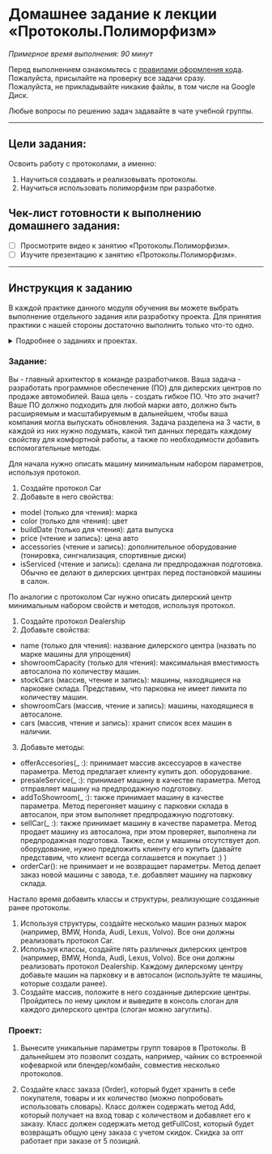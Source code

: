 # Домашнее задание к лекции «Протоколы.Полиморфизм»

_Примерное время выполнения: 90 минут_

Перед выполнением ознакомьтесь с [правилами оформления кода](https://github.com/netology-code/bios-2-homeworks/blob/master/swift-code-syle-guide.md).  
Пожалуйста, присылайте на проверку все задачи сразу.  
Пожалуйста, не прикладывайте никакие файлы, в том числе на Google Диск.  

Любые вопросы по решению задач задавайте в чате учебной группы.

_______
## Цели задания:

Освоить работу с протоколами, а именно:
1. Научиться создавать и реализовывать протоколы.
2. Научиться использовать полиморфизм при разработке.

## Чек-лист готовности к выполнению домашнего задания:

- [ ] Просмотрите видео к занятию «Протоколы.Полиморфизм».
- [ ] Изучите презентацию к занятию «Протоколы.Полиморфизм».

----------------------

## Инструкция к заданию
В каждой практике данного модуля обучения вы можете выбрать выполнение отдельного задания или разработку проекта.
Для принятия практики с нашей стороны достаточно выполнить только что-то одно.
<details>
    <summary>Подробнее о заданиях и проектах.</summary>
1. Проект - В рамках данного модуля мы предлагаем разработать проект. 
Каждая следующая практика в рамках проекта будет базироваться на выполненной практике к предыдущему занятию и закреплять новые знания.
По итогам вы получите полностью разработанный вами относительно крупный индивидуальный проект.

2. Задание - Это полностью отдельная практика для закрепления информации с занятия.
При выборе этого формата вы не потеряете никакой информации с курса.
Если у вас немного времени на обучение, мы рекомендуем выбрать данный тип практики.

Вы можете перейти на задания, если не справляетесь с отдельными темами по проекту, в любой момент.
Вы можете начать разработку проекта в любой момент, однако при этом вы должны будете выполнить и предыдущие практики по проекту.
</details>

### Задание:

Вы - главный архитектор в команде разработчиков. Ваша задача - разработать программное обеспечение (ПО) для дилерских центров по продаже автомобилей. Ваша цель - создать гибкое ПО. Что это значит? Ваше ПО должно подходить для любой марки авто, должно быть расширяемым и масштабируемым в дальнейшем, чтобы ваша компания могла выпускать обновления.
Задача разделена на 3 части, в каждой из них нужно подумать, какой тип данных передать каждому свойству для комфортной работы, а также по необходимости добавить вспомогательные методы.

Для начала нужно описать машину минимальным набором параметров, используя протокол. 
1. Создайте протокол Car
2. Добавьте в него свойства:
- model (только для чтения): марка
- color (только для чтения): цвет
- buildDate (только для чтения): дата выпуска
- price (чтение и запись): цена авто
- accessories (чтение и запись): дополнительное оборудование (тонировка, сингнализация,
спортивные диски)
- isServiced (чтение и запись): сделана ли предпродажная подготовка. Обычно ее делают в
дилерских центрах перед постановкой машины в салон.

По аналогии с протоколом Car нужно описать дилерский центр минимальным набором свойств и методов, используя протокол.
1. Создайте протокол Dealership
2. Добавьте свойства:
- name (только для чтения): название дилерского центра (назвать по марке машины для упрощения)
- showroomCapacity (только для чтения): максимальная вместимость автосалона по количеству машин.
- stockCars (массив, чтение и запись): машины, находящиеся на парковке склада. Представим, что парковка не имеет лимита по количеству машин.
- showroomCars (массив, чтение и запись): машины, находящиеся в автосалоне.
- cars (массив, чтение и запись): хранит список всех машин в наличии.
3. Добавьте методы:
- offerAccesories(_ :): принимает массив аксессуаров в качестве параметра. Метод предлагает клиенту купить доп. оборудование.
- presaleService(_ :): принимает машину в качестве параметра. Метод отправляет машину на предпродажную подготовку.
- addToShowroom(_ :): также принимает машину в качестве параметра. Метод перегоняет машину с парковки склада в автосалон, при этом выполняет предпродажную подготовку.
- sellCar(_ :): также принимает машину в качестве параметра. Метод продает машину из автосалона, при этом проверяет, выполнена ли предпродажная подготовка. Также, если у машины отсутствует доп. оборудование, нужно предложить клиенту его купить (давайте представим, что клиент всегда соглашается и покупает :) )
- orderCar(): не принимает и не возвращает параметры. Метод делает заказ новой машины с завода, т.е. добавляет машину на парковку склада.

Настало время добавить классы и структуры, реализующие созданные ранее протоколы.
1. Используя структуры, создайте несколько машин разных марок (например, BMW, Honda, Audi, Lexus, Volvo). Все они должны реализовать протокол Car.
2. Используя классы, создайте пять различных дилерских центров (например, BMW, Honda, Audi, Lexus, Volvo). Все они должны реализовать протокол Dealership. Каждому дилерскому центру добавьте машин на парковку и в автосалон (используйте те машины, которые создали ранее).
3. Создайте массив, положите в него созданные дилерские центры. Пройдитесь по нему циклом и выведите в консоль слоган для каждого дилерского центра (слоган можно загуглить). 


### Проект:

1. Вынесите уникальные параметры групп товаров в Протоколы. В дальнейшем это позволит создать, например, чайник со встроенной кофеваркой или блендер/комбайн, совместив несколько протоколов.

2. Создайте класс заказа (Order), который будет хранить в себе покупателя, товары и их количество (можно попробовать использовать словарь).
Класс должен содержать метод Add, который получает на вход товар с количеством и добавляет его к заказу.
Класс должен содержать метод getFullCost, который будет возвращать общую цену заказа с учетом скидок.
Скидка за опт работает при заказе от 5 позиций.